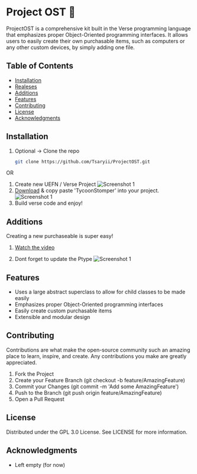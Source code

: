 # Project OST 🚀

ProjectOST is a comprehensive kit built in the Verse programming language that emphasizes proper Object-Oriented programming interfaces. It allows users to easily create their own purchasable items, such as computers or any other custom devices, by simply adding one file.

## Table of Contents

- [Installation](#installation)
- [Realeses](https://github.com/Tsaryii/ProjectOST/releases)
- [Additions](#additions)
- [Features](#features)
- [Contributing](#contributing)
- [License](#license)
- [Acknowledgments](#acknowledgments)

## Installation

1. Optional -> Clone the repo
   ```sh
   git clone https://github.com/Tsaryii/ProjectOST.git

OR

1. Create new UEFN / Verse Project
    ![Screenshot 1](./Images/CreateUEFN.png)
2. [Download](https://github.com/Tsaryii/ProjectOST/archive/refs/heads/main.zip) & copy paste 'TycoonStomper' into your project.
    ![Screenshot 1](./Images/TycoonStomper.png)
3. Build verse code and enjoy!
    

## Additions
Creating a new purchaseable is super easy!

1. [Watch the video](https://www.youtube.com/watch?v=ojgnbpQiWuU)
    
2. Dont forget to update the Ptype
    ![Screenshot 1](./Images/DontForget.png)





## Features

- Uses a large abstract superclass to allow for child classes to be made easily
- Emphasizes proper Object-Oriented programming interfaces
- Easily create custom purchasable items
- Extensible and modular design


## Contributing

Contributions are what make the open-source community such an amazing place to learn, inspire, and create. Any contributions you make are greatly appreciated.

1. Fork the Project
2. Create your Feature Branch (git checkout -b feature/AmazingFeature)
3. Commit your Changes (git commit -m 'Add some AmazingFeature')
4. Push to the Branch (git push origin feature/AmazingFeature)
5. Open a Pull Request


## License
Distributed under the GPL 3.0 License. See LICENSE for more information.

## Acknowledgments
- Left empty (for now)
